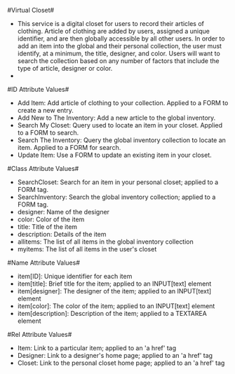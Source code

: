 #Virtual Closet#

* This service is a digital closet for users to record their articles of clothing. Article of clothing are added by users, assigned a unique identifier, and are then globally accessible by all other users. In order to add an item into the global and their personal collection, the user must identify, at a minimum, the title, designer, and color. Users will want to search the collection based on any number of factors that include the type of article, designer or color.
* 
#ID Attribute Values#
* Add Item: Add article of clothing to your collection. Applied to a FORM to create a new entry.
* Add New to The Inventory: Add a new article to the global inventory.
* Search My Closet: Query used to locate an item in your closet. Applied to a FORM to search.
* Search The Inventory: Query the global inventory collection to locate an item. Applied to a FORM for search.
* Update Item: Use a FORM to update an existing item in your closet.

#Class Attribute Values#
* SearchCloset: Search for an item in your personal closet; applied to a FORM tag.
* SearchInventory: Search the global inventory collection; applied to a  FORM tag.
* designer: Name of the designer
* color: Color of the item
* title: Title of the item
* description: Details of the item
* allitems: The list of all items in the global inventory collection
* myitems: The list of all items in the user's closet

#Name Attribute Values#
* item[ID]: Unique identifier for each item
* item[title]: Brief title for the item; applied to an INPUT[text] element
* item[designer]: The designer of the item; applied to an INPUT[text] element
* item[color]: The color of the item; applied to an INPUT[text] element
* item[description]: Description of the item; applied to a TEXTAREA element

#Rel Attribute Values#
* Item: Link to a particular item; applied to an 'a href' tag
* Designer: Link to a designer's home page; applied to an 'a href' tag
* Closet: Link to the personal closet home page; applied to an 'a href' tag
